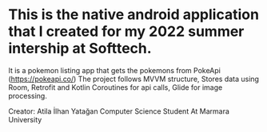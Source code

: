 
# This is the native android application that I created for my 2022 summer intership at Softtech.


It is a pokemon listing app that gets the pokemons from PokeApi (https://pokeapi.co/)
The project follows MVVM structure,
Stores data using Room, 
Retrofit and Kotlin Coroutines for api calls,
Glide for image processing.

  
Creator: 
  Atila İlhan Yatağan
  Computer Science Student At Marmara University
